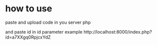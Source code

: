 # how to use

paste and upload code in you server php

and paste id in id parameter
example
http://localhost:8000/index.php?id=a7XXgq0RpjcxYdZ
